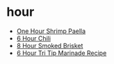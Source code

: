 # hour

 * [One Hour Shrimp Paella](index/o/one-hour-shrimp-paella-237899.json)
 * [6 Hour Chili](index/6/6-hour-chili.json)
 * [8 Hour Smoked Brisket](index/8/8-hour-smoked-brisket.json)
 * [6 Hour Tri Tip Marinade Recipe](index/6/6-hour-tri-tip-marinade-recipe.json)
